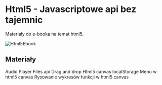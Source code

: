Html5 - Javascriptowe api bez tajemnic
======================================

Materiały do e-booka na temat html5.

![Html5Ebook](cover-mini.jpg)

Materiały
------------
Audio Player
Files api
Drag and drop
Html5 canvas
localStorage
Menu w html5 canvas
Rysowanie wykresów funkcji w html5 canvas